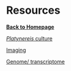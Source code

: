# Resources
[**Back to Homepage**](index.md)

[*Platynereis* culture](culture.md)

[Imaging](image.md)

[Genome/ transcriptome](genome.md)
